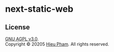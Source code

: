 # next-static-web

## License
[GNU AGPL v3.0](LICENSE). <br>
Copyright &copy; 20205 [Hieu Pham](https://github.com/hieupth). All rights reserved.
